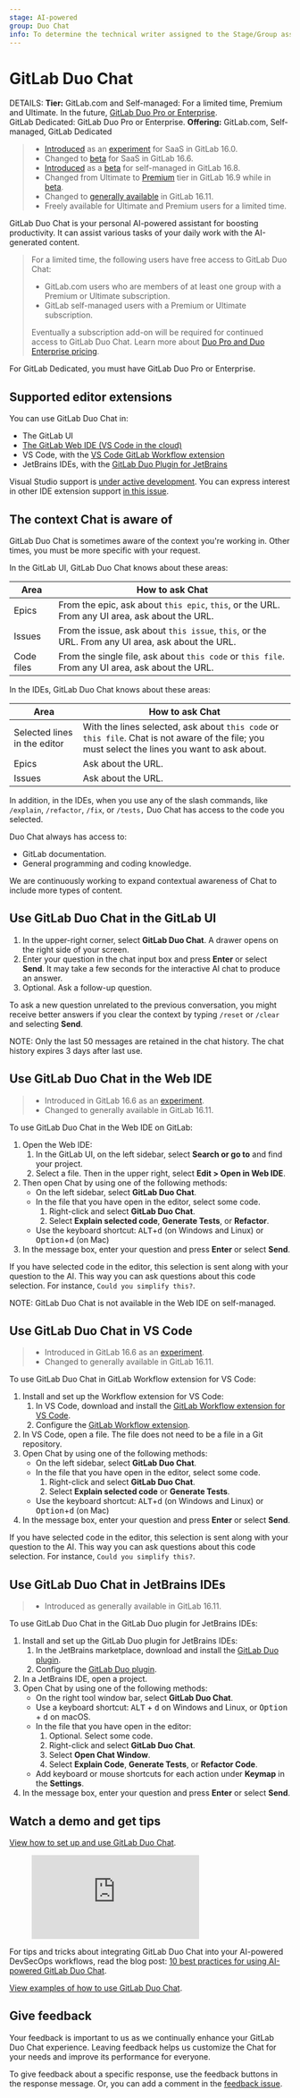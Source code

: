 ```yaml
---
stage: AI-powered
group: Duo Chat
info: To determine the technical writer assigned to the Stage/Group associated with this page, see https://handbook.gitlab.com/handbook/product/ux/technical-writing/#assignments
---
```


# GitLab Duo Chat

DETAILS:
**Tier:** GitLab.com and Self-managed: For a limited time, Premium and Ultimate. In the future, [GitLab Duo Pro or Enterprise](../../subscriptions/subscription-add-ons.md). <br>GitLab Dedicated: GitLab Duo Pro or Enterprise.
**Offering:** GitLab.com, Self-managed, GitLab Dedicated

> - [Introduced](https://gitlab.com/gitlab-org/gitlab/-/merge_requests/117695) as an [experiment](../../policy/experiment-beta-support.md#experiment) for SaaS in GitLab 16.0.
> - Changed to [beta](../../policy/experiment-beta-support.md#beta) for SaaS in GitLab 16.6.
> - [Introduced](https://gitlab.com/groups/gitlab-org/-/epics/11251) as a [beta](../../policy/experiment-beta-support.md#beta) for self-managed in GitLab 16.8.
> - Changed from Ultimate to [Premium](https://gitlab.com/gitlab-org/gitlab/-/merge_requests/142808) tier in GitLab 16.9 while in [beta](../../policy/experiment-beta-support.md#beta).
> - Changed to [generally available](../../policy/experiment-beta-support.md#generally-available-ga) in GitLab 16.11.
> - Freely available for Ultimate and Premium users for a limited time.

GitLab Duo Chat is your personal AI-powered assistant for boosting productivity.
It can assist various tasks of your daily work with the AI-generated content.

> For a limited time, the following users have free access to GitLab Duo Chat:
>
> - GitLab.com users who are members of at least one group with a Premium or Ultimate subscription.
> - GitLab self-managed users with a Premium or Ultimate subscription.
>
> Eventually a subscription add-on will be required for continued access to GitLab Duo Chat.
> Learn more about [Duo Pro and Duo Enterprise pricing](https://about.gitlab.com/gitlab-duo/#pricing).

For GitLab Dedicated, you must have GitLab Duo Pro or Enterprise.

## Supported editor extensions

You can use GitLab Duo Chat in:

- The GitLab UI
- [The GitLab Web IDE (VS Code in the cloud)](../project/web_ide/index.md)
- VS Code, with the [VS Code GitLab Workflow extension](https://marketplace.visualstudio.com/items?itemName=GitLab.gitlab-workflow)
- JetBrains IDEs, with the [GitLab Duo Plugin for JetBrains](https://plugins.jetbrains.com/plugin/22325-gitlab-duo)

Visual Studio support is
[under active development](https://gitlab.com/groups/gitlab-org/editor-extensions/-/epics/22).
You can express interest in other IDE extension support
[in this issue](https://gitlab.com/gitlab-org/editor-extensions/meta/-/issues/78).

## The context Chat is aware of

GitLab Duo Chat is sometimes aware of the context you're working in.
Other times, you must be more specific with your request.

In the GitLab UI, GitLab Duo Chat knows about these areas:

| Area    | How to ask Chat  |
|---------|------------------|
| Epics   | From the epic, ask about `this epic`, `this`, or the URL. From any UI area, ask about the URL. |
| Issues  | From the issue, ask about `this issue`, `this`, or the URL. From any UI area, ask about the URL. |
| Code files | From the single file, ask about `this code` or `this file`. From any UI area, ask about the URL. |

In the IDEs, GitLab Duo Chat knows about these areas:

| Area    | How to ask Chat  |
|---------|------------------|
| Selected lines in the editor | With the lines selected, ask about `this code` or `this file`. Chat is not aware of the file; you must select the lines you want to ask about. |
| Epics   | Ask about the URL. |
| Issues  | Ask about the URL. |

In addition, in the IDEs, when you use any of the slash commands,
like `/explain`, `/refactor`, `/fix`, or `/tests,` Duo Chat has access to the
code you selected.

Duo Chat always has access to:

- GitLab documentation.
- General programming and coding knowledge.

We are continuously working to expand contextual awareness of Chat to include more types of content.

## Use GitLab Duo Chat in the GitLab UI

1. In the upper-right corner, select **GitLab Duo Chat**. A drawer opens on the right side of your screen.
1. Enter your question in the chat input box and press **Enter** or select **Send**. It may take a few seconds for the interactive AI chat to produce an answer.
1. Optional. Ask a follow-up question.

To ask a new question unrelated to the previous conversation, you might receive better answers
if you clear the context by typing `/reset` or `/clear` and selecting **Send**.

NOTE:
Only the last 50 messages are retained in the chat history. The chat history expires 3 days after last use.

## Use GitLab Duo Chat in the Web IDE

> - Introduced in GitLab 16.6 as an [experiment](../../policy/experiment-beta-support.md#experiment).
> - Changed to generally available in GitLab 16.11.

To use GitLab Duo Chat in the Web IDE on GitLab:

1. Open the Web IDE:
   1. In the GitLab UI, on the left sidebar, select **Search or go to** and find your project.
   1. Select a file. Then in the upper right, select **Edit > Open in Web IDE**.
1. Then open Chat by using one of the following methods:
   - On the left sidebar, select **GitLab Duo Chat**.
   - In the file that you have open in the editor, select some code.
     1. Right-click and select **GitLab Duo Chat**.
     1. Select **Explain selected code**, **Generate Tests**, or **Refactor**.
   - Use the keyboard shortcut: <kbd>ALT</kbd>+<kbd>d</kbd> (on Windows and Linux) or <kbd>Option</kbd>+<kbd>d</kbd> (on Mac)
1. In the message box, enter your question and press **Enter** or select **Send**.

If you have selected code in the editor, this selection is sent along with your question to the AI. This way you can ask questions about this code selection. For instance, `Could you simplify this?`.

NOTE:
GitLab Duo Chat is not available in the Web IDE on self-managed.

## Use GitLab Duo Chat in VS Code

> - Introduced in GitLab 16.6 as an [experiment](../../policy/experiment-beta-support.md#experiment).
> - Changed to generally available in GitLab 16.11.

To use GitLab Duo Chat in GitLab Workflow extension for VS Code:

1. Install and set up the Workflow extension for VS Code:
   1. In VS Code, download and install the [GitLab Workflow extension for VS Code](../../editor_extensions/visual_studio_code/index.md#download-the-extension).
   1. Configure the [GitLab Workflow extension](../../editor_extensions/visual_studio_code/index.md#configure-the-extension).
1. In VS Code, open a file. The file does not need to be a file in a Git repository.
1. Open Chat by using one of the following methods:
   - On the left sidebar, select **GitLab Duo Chat**.
   - In the file that you have open in the editor, select some code.
     1. Right-click and select **GitLab Duo Chat**.
     1. Select **Explain selected code** or **Generate Tests**.
   - Use the keyboard shortcut: <kbd>ALT</kbd>+<kbd>d</kbd> (on Windows and Linux) or <kbd>Option</kbd>+<kbd>d</kbd> (on Mac)
1. In the message box, enter your question and press **Enter** or select **Send**.

If you have selected code in the editor, this selection is sent along with your question to the AI. This way you can ask questions about this code selection. For instance, `Could you simplify this?`.

## Use GitLab Duo Chat in JetBrains IDEs

> - Introduced as generally available in GitLab 16.11.

To use GitLab Duo Chat in the GitLab Duo plugin for JetBrains IDEs:

1. Install and set up the GitLab Duo plugin for JetBrains IDEs:
   1. In the JetBrains marketplace, download and install the [GitLab Duo plugin](../../editor_extensions/jetbrains_ide/index.md#download-the-extension).
   1. Configure the [GitLab Duo plugin](../../editor_extensions/jetbrains_ide/index.md#configure-the-extension).
1. In a JetBrains IDE, open a project.
1. Open Chat by using one of the following methods:
   - On the right tool window bar, select **GitLab Duo Chat**.
   - Use a keyboard shortcut: <kbd>ALT</kbd> + <kbd>d</kbd> on Windows and Linux, or
     <kbd>Option</kbd> + <kbd>d</kbd> on macOS.
   - In the file that you have open in the editor:
     1. Optional. Select some code.
     1. Right-click and select **GitLab Duo Chat**.
     1. Select **Open Chat Window**.
     1. Select **Explain Code**, **Generate Tests**, or **Refactor Code**.
   - Add keyboard or mouse shortcuts for each action under **Keymap** in the **Settings**.
1. In the message box, enter your question and press **Enter** or select **Send**.

## Watch a demo and get tips

<div class="video-fallback">
  <a href="https://youtu.be/l6vsd1HMaYA?si=etXpFbj1cBvWyj3_">View how to set up and use GitLab Duo Chat</a>.
</div>
<figure class="video-container">
  <iframe src="https://www.youtube-nocookie.com/embed/l6vsd1HMaYA?si=etXpFbj1cBvWyj3_" frameborder="0" allowfullscreen> </iframe>
</figure>

For tips and tricks about integrating GitLab Duo Chat into your AI-powered DevSecOps workflows,
read the blog post:
[10 best practices for using AI-powered GitLab Duo Chat](https://about.gitlab.com/blog/2024/04/02/10-best-practices-for-using-ai-powered-gitlab-duo-chat/).

[View examples of how to use GitLab Duo Chat](../gitlab_duo_chat/examples.md).

## Give feedback

Your feedback is important to us as we continually enhance your GitLab Duo Chat experience.
Leaving feedback helps us customize the Chat for your needs and improve its performance for everyone.

To give feedback about a specific response, use the feedback buttons in the response message.
Or, you can add a comment in the [feedback issue](https://gitlab.com/gitlab-org/gitlab/-/issues/430124).
